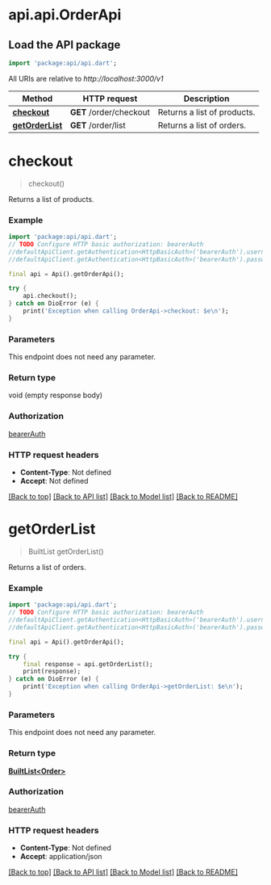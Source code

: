 # api.api.OrderApi

## Load the API package
```dart
import 'package:api/api.dart';
```

All URIs are relative to *http://localhost:3000/v1*

Method | HTTP request | Description
------------- | ------------- | -------------
[**checkout**](OrderApi.md#checkout) | **GET** /order/checkout | Returns a list of products.
[**getOrderList**](OrderApi.md#getorderlist) | **GET** /order/list | Returns a list of orders.


# **checkout**
> checkout()

Returns a list of products.

### Example
```dart
import 'package:api/api.dart';
// TODO Configure HTTP basic authorization: bearerAuth
//defaultApiClient.getAuthentication<HttpBasicAuth>('bearerAuth').username = 'YOUR_USERNAME'
//defaultApiClient.getAuthentication<HttpBasicAuth>('bearerAuth').password = 'YOUR_PASSWORD';

final api = Api().getOrderApi();

try {
    api.checkout();
} catch on DioError (e) {
    print('Exception when calling OrderApi->checkout: $e\n');
}
```

### Parameters
This endpoint does not need any parameter.

### Return type

void (empty response body)

### Authorization

[bearerAuth](../README.md#bearerAuth)

### HTTP request headers

 - **Content-Type**: Not defined
 - **Accept**: Not defined

[[Back to top]](#) [[Back to API list]](../README.md#documentation-for-api-endpoints) [[Back to Model list]](../README.md#documentation-for-models) [[Back to README]](../README.md)

# **getOrderList**
> BuiltList<Order> getOrderList()

Returns a list of orders.

### Example
```dart
import 'package:api/api.dart';
// TODO Configure HTTP basic authorization: bearerAuth
//defaultApiClient.getAuthentication<HttpBasicAuth>('bearerAuth').username = 'YOUR_USERNAME'
//defaultApiClient.getAuthentication<HttpBasicAuth>('bearerAuth').password = 'YOUR_PASSWORD';

final api = Api().getOrderApi();

try {
    final response = api.getOrderList();
    print(response);
} catch on DioError (e) {
    print('Exception when calling OrderApi->getOrderList: $e\n');
}
```

### Parameters
This endpoint does not need any parameter.

### Return type

[**BuiltList&lt;Order&gt;**](Order.md)

### Authorization

[bearerAuth](../README.md#bearerAuth)

### HTTP request headers

 - **Content-Type**: Not defined
 - **Accept**: application/json

[[Back to top]](#) [[Back to API list]](../README.md#documentation-for-api-endpoints) [[Back to Model list]](../README.md#documentation-for-models) [[Back to README]](../README.md)

